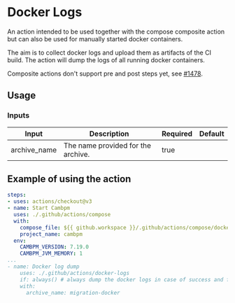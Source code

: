 # Docker Logs

An action intended to be used together with the compose composite action but can also be used for manually started docker containers.

The aim is to collect docker logs and upload them as artifacts of the CI build. The action will dump the logs of all running docker containers.

Composite actions don't support pre and post steps yet, see [#1478](https://github.com/actions/runner/issues/1478).

## Usage

### Inputs

|    Input     |            Description             | Required | Default |
|--------------|------------------------------------|----------|---------|
| archive_name | The name provided for the archive. | true     |         |

## Example of using the action

```yaml
steps:
- uses: actions/checkout@v3
- name: Start Cambpm
  uses: ./.github/actions/compose
  with:
    compose_file: ${{ github.workspace }}/.github/actions/compose/docker-compose.cambpm.yml
    project_name: cambpm
  env:
    CAMBPM_VERSION: 7.19.0
    CAMBPM_JVM_MEMORY: 1
...
- name: Docker log dump
    uses: ./.github/actions/docker-logs
    if: always() # always dump the docker logs in case of success and failure
    with:
      archive_name: migration-docker
```


